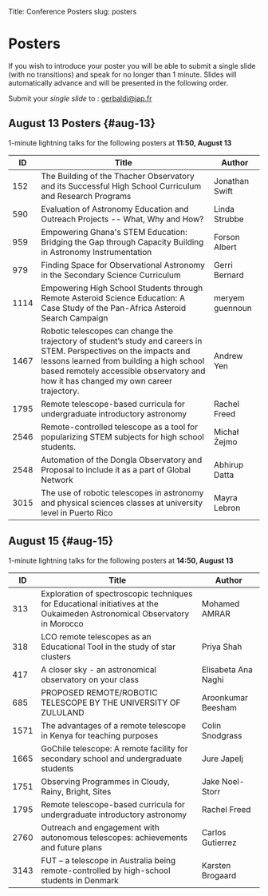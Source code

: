 Title: Conference Posters
slug: posters

# Posters

If you wish to introduce your poster you will be able to submit a single slide (with no transitions) and speak for no longer than 1 minute. Slides will automatically advance and will be presented in the following order.

Submit your *single slide* to : <gerbaldi@iap.fr>

## August 13 Posters {#aug-13}

1-minute lightning talks for the following posters at **11:50, August 13**

ID | Title | Author
----|-----------|-------------
152 | The Building of the Thacher Observatory and its Successful High School Curriculum and Research Programs | Jonathan Swift
590 | Evaluation of Astronomy Education and Outreach Projects -- What, Why and How? | Linda Strubbe
959 | Empowering Ghana's STEM Education: Bridging the Gap through Capacity Building in Astronomy Instrumentation | Forson Albert
979 | Finding Space for Observational Astronomy in the Secondary Science Curriculum | Gerri Bernard
1114 | Empowering High School Students through Remote Asteroid Science Education: A Case Study of the Pan-Africa Asteroid Search Campaign | meryem guennoun
1467 | Robotic telescopes can change the trajectory of student’s study and careers in STEM. Perspectives on the impacts and lessons learned from building a high school based remotely accessible observatory and how it has changed my own career trajectory. | Andrew Yen
1795 | Remote telescope-based curricula for undergraduate introductory astronomy | Rachel Freed
2546 | Remote-controlled telescope as a tool for popularizing STEM subjects for high school students. | Michał Żejmo
2548 | Automation of the Dongla Observatory and Proposal to include it as a part of Global Network | Abhirup Datta
3015 | The use of robotic telescopes in astronomy and physical sciences classes at university level in Puerto Rico | Mayra Lebron

## August 15 {#aug-15}

1-minute lightning talks for the following posters at **14:50, August 13**

ID | Title | Author
----|-----------|-------------
313 | Exploration of spectroscopic techniques for Educational initiatives at the Oukaimeden Astronomical Observatory in Morocco | Mohamed AMRAR
318 | LCO remote telescopes as an Educational Tool in the study of star clusters | Priya Shah
417 | A closer sky - an astronomical observatory on your class | Elisabeta Ana Naghi
685 | PROPOSED REMOTE/ROBOTIC TELESCOPE BY THE UNIVERSITY OF ZULULAND | Aroonkumar Beesham
1571 | The advantages of a remote telescope in Kenya for teaching purposes | Colin Snodgrass
1665 | GoChile telescope: A remote facility for secondary school and undergraduate students | Jure Japelj
1751 | Observing Programmes in Cloudy, Rainy, Bright, Sites | Jake Noel-Storr
1795 | Remote telescope-based curricula for undergraduate introductory astronomy | Rachel Freed
2760 | Outreach and engagement with autonomous telescopes: achievements and future plans | Carlos Gutierrez
3143 | FUT – a telescope in Australia being remote-controlled by high-school students in Denmark | Karsten Brogaard 
